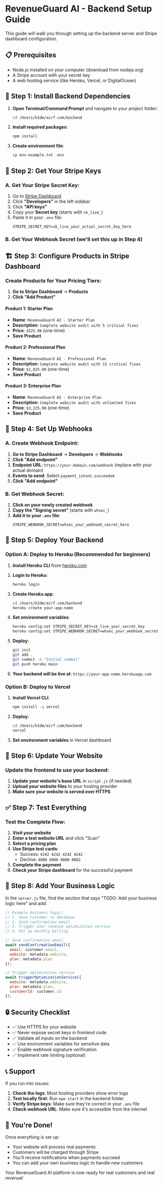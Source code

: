 # RevenueGuard AI - Backend Setup Guide

This guide will walk you through setting up the backend server and Stripe dashboard configuration.

## 📋 Prerequisites

- Node.js installed on your computer (download from nodejs.org)
- A Stripe account with your secret key
- A web hosting service (like Heroku, Vercel, or DigitalOcean)

## 🚀 Step 1: Install Backend Dependencies

1. **Open Terminal/Command Prompt** and navigate to your project folder:
   ```bash
   cd /Users/k1dm/airf.com/backend
   ```

2. **Install required packages**:
   ```bash
   npm install
   ```

3. **Create environment file**:
   ```bash
   cp env-example.txt .env
   ```

## 🔑 Step 2: Get Your Stripe Keys

### A. Get Your Stripe Secret Key:
1. Go to [Stripe Dashboard](https://dashboard.stripe.com)
2. Click **"Developers"** in the left sidebar
3. Click **"API keys"**
4. Copy your **Secret key** (starts with `sk_live_`)
5. Paste it in your `.env` file:
   ```
   STRIPE_SECRET_KEY=sk_live_your_actual_secret_key_here
   ```

### B. Get Your Webhook Secret (we'll set this up in Step 4)

## 🏗️ Step 3: Configure Products in Stripe Dashboard

### Create Products for Your Pricing Tiers:

1. **Go to Stripe Dashboard** → **Products**
2. **Click "Add Product"**

#### Product 1: Starter Plan
- **Name**: `RevenueGuard AI - Starter Plan`
- **Description**: `Complete website audit with 5 critical fixes`
- **Price**: `$525.00` (one-time)
- **Save Product**

#### Product 2: Professional Plan
- **Name**: `RevenueGuard AI - Professional Plan`
- **Description**: `Complete website audit with 15 critical fixes`
- **Price**: `$1,825.00` (one-time)
- **Save Product**

#### Product 3: Enterprise Plan
- **Name**: `RevenueGuard AI - Enterprise Plan`
- **Description**: `Complete website audit with unlimited fixes`
- **Price**: `$3,225.00` (one-time)
- **Save Product**

## 🔗 Step 4: Set Up Webhooks

### A. Create Webhook Endpoint:
1. **Go to Stripe Dashboard** → **Developers** → **Webhooks**
2. **Click "Add endpoint"**
3. **Endpoint URL**: `https://your-domain.com/webhook` (replace with your actual domain)
4. **Events to send**: Select `payment_intent.succeeded`
5. **Click "Add endpoint"**

### B. Get Webhook Secret:
1. **Click on your newly created webhook**
2. **Copy the "Signing secret"** (starts with `whsec_`)
3. **Add it to your `.env` file**:
   ```
   STRIPE_WEBHOOK_SECRET=whsec_your_webhook_secret_here
   ```

## 🚀 Step 5: Deploy Your Backend

### Option A: Deploy to Heroku (Recommended for beginners)

1. **Install Heroku CLI** from [heroku.com](https://devcenter.heroku.com/articles/heroku-cli)

2. **Login to Heroku**:
   ```bash
   heroku login
   ```

3. **Create Heroku app**:
   ```bash
   cd /Users/k1dm/airf.com/backend
   heroku create your-app-name
   ```

4. **Set environment variables**:
   ```bash
   heroku config:set STRIPE_SECRET_KEY=sk_live_your_secret_key
   heroku config:set STRIPE_WEBHOOK_SECRET=whsec_your_webhook_secret
   ```

5. **Deploy**:
   ```bash
   git init
   git add .
   git commit -m "Initial commit"
   git push heroku main
   ```

6. **Your backend will be live at**: `https://your-app-name.herokuapp.com`

### Option B: Deploy to Vercel

1. **Install Vercel CLI**:
   ```bash
   npm install -g vercel
   ```

2. **Deploy**:
   ```bash
   cd /Users/k1dm/airf.com/backend
   vercel
   ```

3. **Set environment variables** in Vercel dashboard

## 🔧 Step 6: Update Your Website

### Update the frontend to use your backend:

1. **Update your website's base URL** in `script.js` (if needed)
2. **Upload your website files** to your hosting provider
3. **Make sure your website is served over HTTPS**

## ✅ Step 7: Test Everything

### Test the Complete Flow:

1. **Visit your website**
2. **Enter a test website URL** and click "Scan"
3. **Select a pricing plan**
4. **Use Stripe test cards**:
   - Success: `4242 4242 4242 4242`
   - Decline: `4000 0000 0000 0002`
5. **Complete the payment**
6. **Check your Stripe dashboard** for the successful payment

## 🎯 Step 8: Add Your Business Logic

In the `server.js` file, find the section that says "TODO: Add your business logic here" and add:

```javascript
// Example business logic:
// 1. Save customer to database
// 2. Send confirmation email
// 3. Trigger your revenue optimization service
// 4. Set up monthly billing

// Send confirmation email
await sendConfirmationEmail({
  email: customer.email,
  website: metadata.website,
  plan: metadata.plan
});

// Trigger optimization service
await triggerOptimizationService({
  website: metadata.website,
  plan: metadata.plan,
  customerId: customer.id
});
```

## 🔒 Security Checklist

- ✅ Use HTTPS for your website
- ✅ Never expose secret keys in frontend code
- ✅ Validate all inputs on the backend
- ✅ Use environment variables for sensitive data
- ✅ Enable webhook signature verification
- ✅ Implement rate limiting (optional)

## 📞 Support

If you run into issues:

1. **Check the logs**: Most hosting providers show error logs
2. **Test locally first**: Run `npm start` in the backend folder
3. **Verify Stripe keys**: Make sure they're correct in your `.env` file
4. **Check webhook URL**: Make sure it's accessible from the internet

## 🎉 You're Done!

Once everything is set up:
- Your website will process real payments
- Customers will be charged through Stripe
- You'll receive notifications when payments succeed
- You can add your own business logic to handle new customers

Your RevenueGuard AI platform is now ready for real customers and real revenue!
